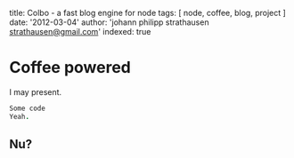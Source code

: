 title: Colbo - a fast blog engine for node
tags: [ node, coffee, blog, project ]
date: '2012-03-04'
author: 'johann philipp strathausen <strathausen@gmail.com>'
indexed: true


# Coffee powered

I may present.

```coffee
Some code
Yeah.
```

## Nu?
